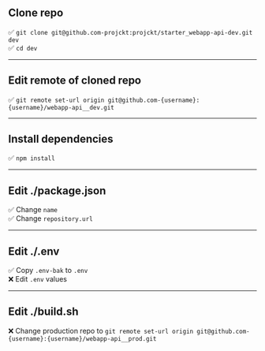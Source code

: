 ## Clone repo

✅ `git clone git@github.com-projckt:projckt/starter_webapp-api-dev.git dev`<br/>
✅ `cd dev`

<hr/>

## Edit remote of cloned repo

✅ `git remote set-url origin git@github.com-{username}:{username}/webapp-api__dev.git`

<hr/>

## Install dependencies

✅ `npm install`

<hr/>

## Edit ./package.json

✅ Change `name` <br/>
✅ Change `repository.url`

<hr/>

## Edit ./.env

✅ Copy `.env-bak` to `.env` <br/>
❌ Edit `.env` values

<hr/>

## Edit ./build.sh

❌ Change production repo to `git remote set-url origin git@github.com-{username}:{username}/webapp-api__prod.git`
